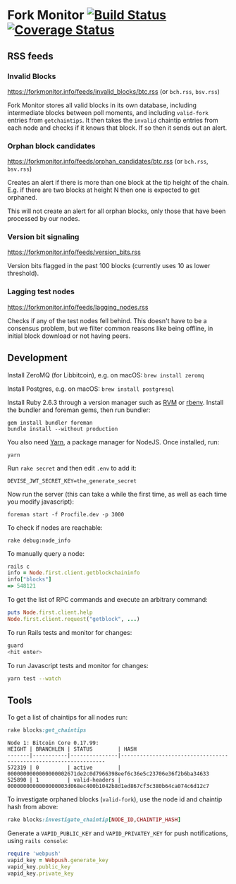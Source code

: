 # Fork Monitor [![Build Status](https://travis-ci.org/BitMEXResearch/forkmonitor.svg?branch=master)](https://travis-ci.org/BitMEXResearch/forkmonitor) [![Coverage Status](https://coveralls.io/repos/github/BitMEXResearch/forkmonitor/badge.svg?branch=master)](https://coveralls.io/github/BitMEXResearch/forkmonitor?branch=master)

## RSS feeds

### Invalid Blocks

https://forkmonitor.info/feeds/invalid_blocks/btc.rss (or `bch.rss`, `bsv.rss`)

Fork Monitor stores all valid blocks in its own database, including intermediate blocks between poll moments, and including `valid-fork` entries from `getchaintips`. It then takes the `invalid` chaintip entries from each node and checks if it knows that block. If so then it sends out an alert.

### Orphan block candidates

https://forkmonitor.info/feeds/orphan_candidates/btc.rss (or `bch.rss`, `bsv.rss`)

Creates an alert if there is more than one block at the tip height of the chain.
E.g. if there are two blocks at height N then one is expected to get orphaned.

This will not create an alert for all orphan blocks, only those that have been
processed by our nodes.

### Version bit signaling

https://forkmonitor.info/feeds/version_bits.rss

Version bits flagged in the past 100 blocks (currently uses 10 as lower threshold).

### Lagging test nodes

https://forkmonitor.info/feeds/lagging_nodes.rss

Checks if any of the test nodes fell behind. This doesn't have to be a consensus problem, but we filter common reasons like being offline, in initial block download or not having peers.

## Development

Install ZeroMQ (for Libbitcoin), e.g. on macOS: `brew install zeromq`

Install Postgres, e.g. on macOS: `brew install postgresql`

Install Ruby 2.6.3 through a version manager such as [RVM](https://rvm.io) or [rbenv](https://github.com/rbenv/rbenv). Install
the bundler and foreman gems, then run bundler:

```
gem install bundler foreman
bundle install --without production
```

You also need [Yarn](https://yarnpkg.com/lang/en/docs/install/#mac-stable), a package
manager for NodeJS. Once installed, run:

```
yarn
```

Run `rake secret` and then edit `.env` to add it:

```
DEVISE_JWT_SECRET_KEY=the_generate_secret
```

Now run the server (this can take a while the first time, as well as each time you modify javascript):

```
foreman start -f Procfile.dev -p 3000
```

To check if nodes are reachable:

```
rake debug:node_info
```

To manually query a node:

```rb
rails c
info = Node.first.client.getblockchaininfo
info["blocks"]
=> 548121
```

To get the list of RPC commands and execute an arbitrary command:

```rb
puts Node.first.client.help
Node.first.client.request("getblock", ...)
```

To run Rails tests and monitor for changes:

```sh
guard
<hit enter>
```

To run Javascript tests and monitor for changes:

```sh
yarn test --watch
```

## Tools

To get a list of chaintips for all nodes run:

```rb
rake blocks:get_chaintips
```

```
Node 1: Bitcoin Core 0.17.99:
HEIGHT | BRANCHLEN | STATUS        | HASH
-------|-----------|---------------|-----------------------------------------------------------------
572319 | 0         | active        | 0000000000000000002671de2c0d7966398eef6c36e5c23706e36f2b6ba34633
525890 | 1         | valid-headers | 0000000000000000003d068ec400b1042b8d1ed867cf3c380b64ca074c6d12c7
```

To investigate orphaned blocks (`valid-fork`), use the node id and chaintip hash from above:

```rb
rake blocks:investigate_chaintip[NODE_ID,CHAINTIP_HASH]
```

Generate a `VAPID_PUBLIC_KEY` and `VAPID_PRIVATEY_KEY` for push notifications, using `rails console`:

```rb
require 'webpush'
vapid_key = Webpush.generate_key
vapid_key.public_key
vapid_key.private_key
```
